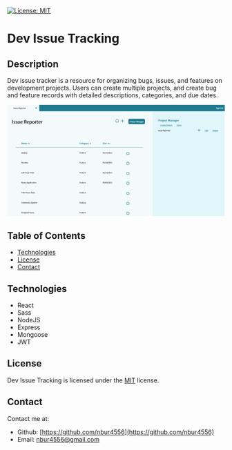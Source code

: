 [![License: MIT](https://img.shields.io/badge/License-MIT-yellow.svg)](https://opensource.org/licenses/MIT)

# Dev Issue Tracking

<!-- //TODO: update deployment link -->
<!-- [View Dev Issue Tracking]() -->

## Description

Dev issue tracker is a resource for organizing bugs, issues, and features on development projects. Users can create multiple projects, and create bug and feature records with detailed descriptions, categories, and due dates.

![Portfolio Homepage](./docs/dev-issue-tracking.png)

## Table of Contents

<!-- * [Installation](#Installation) -->
<!-- * [Usage](#Usage) -->

- [Technologies](#Technologies)
- [License](#License)
- [Contact](#Contact)

<!-- ## Installation -->

<!-- ## Usage -->

## Technologies

- React
- Sass
- NodeJS
- Express
- Mongoose
- JWT

## License

Dev Issue Tracking is licensed under the [MIT](https://opensource.org/licenses/MIT) license.

## Contact

Contact me at:

- Github: [https://github.com/nbur4556](https://github.com/nbur4556)
- Email: nbur4556@gmail.com
